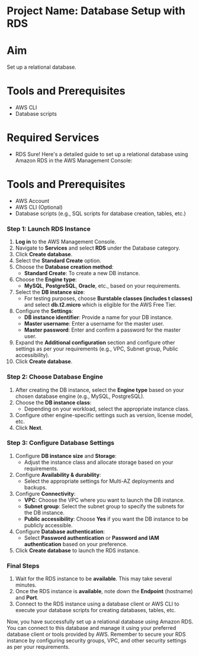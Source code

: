 # Project Name: Database Setup with RDS
# Aim
Set up a relational database.

# Tools and Prerequisites
- AWS CLI
- Database scripts

# Required Services
- RDS
Sure! Here's a detailed guide to set up a relational database using Amazon RDS in the AWS Management Console:

# Tools and Prerequisites
- AWS Account
- AWS CLI (Optional)
- Database scripts (e.g., SQL scripts for database creation, tables, etc.)

### Step 1: Launch RDS Instance
1. **Log in** to the AWS Management Console.
2. Navigate to **Services** and select **RDS** under the Database category.
3. Click **Create database**.
4. Select the **Standard Create** option.
5. Choose the **Database creation method**:
   - **Standard Create**: To create a new DB instance.
6. Choose the **Engine type**:
   - **MySQL**, **PostgreSQL**, **Oracle**, etc., based on your requirements.
7. Select the **DB instance size**:
   - For testing purposes, choose **Burstable classes (includes t classes)** and select **db.t2.micro** which is eligible for the AWS Free Tier.
8. Configure the **Settings**:
   - **DB instance identifier**: Provide a name for your DB instance.
   - **Master username**: Enter a username for the master user.
   - **Master password**: Enter and confirm a password for the master user.
9. Expand the **Additional configuration** section and configure other settings as per your requirements (e.g., VPC, Subnet group, Public accessibility).
10. Click **Create database**.

### Step 2: Choose Database Engine
1. After creating the DB instance, select the **Engine type** based on your chosen database engine (e.g., MySQL, PostgreSQL).
2. Choose the **DB instance class**:
   - Depending on your workload, select the appropriate instance class.
3. Configure other engine-specific settings such as version, license model, etc.
4. Click **Next**.

### Step 3: Configure Database Settings
1. Configure **DB instance size** and **Storage**:
   - Adjust the instance class and allocate storage based on your requirements.
2. Configure **Availability & durability**:
   - Select the appropriate settings for Multi-AZ deployments and backups.
3. Configure **Connectivity**:
   - **VPC**: Choose the VPC where you want to launch the DB instance.
   - **Subnet group**: Select the subnet group to specify the subnets for the DB instance.
   - **Public accessibility**: Choose **Yes** if you want the DB instance to be publicly accessible.
4. Configure **Database authentication**:
   - Select **Password authentication** or **Password and IAM authentication** based on your preference.
5. Click **Create database** to launch the RDS instance.

### Final Steps
1. Wait for the RDS instance to be **available**. This may take several minutes.
2. Once the RDS instance is **available**, note down the **Endpoint** (hostname) and **Port**.
3. Connect to the RDS instance using a database client or AWS CLI to execute your database scripts for creating databases, tables, etc.

Now, you have successfully set up a relational database using Amazon RDS. You can connect to this database and manage it using your preferred database client or tools provided by AWS. Remember to secure your RDS instance by configuring security groups, VPC, and other security settings as per your requirements.
